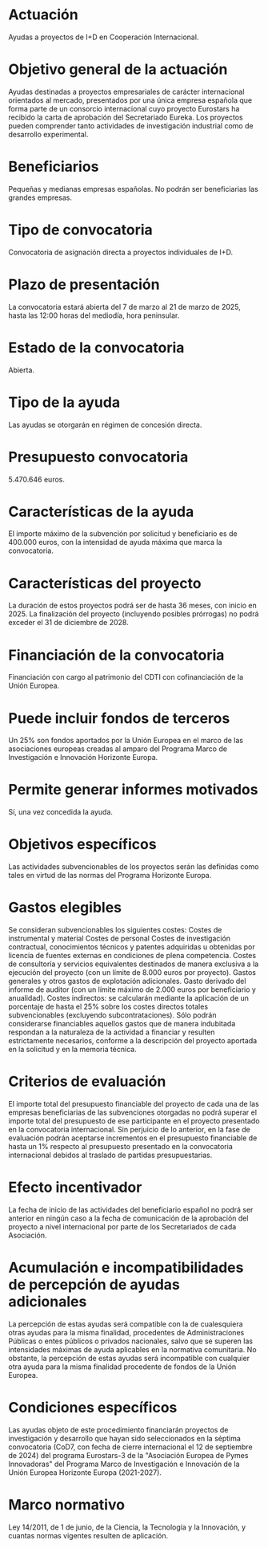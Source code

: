 # Actuación
Ayudas a proyectos de I+D en Cooperación Internacional.

# Objetivo general de la actuación
Ayudas destinadas a proyectos empresariales de carácter internacional orientados al mercado, presentados por una única empresa  española que forma parte de un consorcio internacional cuyo proyecto Eurostars ha recibido la carta de aprobación del Secretariado Eureka. 
Los proyectos pueden comprender tanto actividades de investigación industrial como de desarrollo experimental.

# Beneficiarios
Pequeñas y medianas empresas españolas.
No podrán ser beneficiarias las grandes empresas.

# Tipo de convocatoria
Convocatoria de asignación directa a proyectos individuales de I+D.

# Plazo de presentación
La convocatoria estará abierta del 7 de marzo al 21 de marzo de 2025, hasta las 12:00 horas del mediodía, hora peninsular.

# Estado de la convocatoria
Abierta.

# Tipo de la ayuda
Las ayudas se otorgarán en régimen de concesión directa.

# Presupuesto convocatoria
5.470.646 euros.

# Características de la ayuda
El importe máximo de la subvención por solicitud y beneficiario es de 400.000 euros, con la intensidad de ayuda máxima que marca la convocatoria.

# Características del proyecto
La duración de estos proyectos podrá ser de hasta 36 meses, con inicio en 2025. La finalización del proyecto (incluyendo posibles prórrogas) no podrá exceder el 31 de diciembre de 2028.

# Financiación de la convocatoria
Financiación con cargo al patrimonio del CDTI con cofinanciación de la Unión Europea.

# Puede incluir fondos de terceros
Un 25% son fondos aportados por la Unión Europea en el marco de las asociaciones europeas creadas al amparo del Programa Marco de Investigación e Innovación Horizonte Europa.

# Permite generar informes motivados
Sí, una vez concedida la ayuda.

# Objetivos específicos
Las actividades subvencionables de los proyectos serán las definidas como tales en virtud de las normas del Programa Horizonte Europa.

# Gastos elegibles
Se consideran subvencionables los siguientes costes:
Costes de instrumental y material
Costes de personal
Costes de investigación contractual, conocimientos técnicos y patentes adquiridas u obtenidas por licencia de fuentes externas en condiciones de plena competencia.
Costes de consultoría y servicios equivalentes destinados de manera exclusiva a la ejecución del proyecto (con un límite de 8.000 euros por proyecto).
Gastos generales y otros gastos de explotación adicionales.
Gasto derivado del informe de auditor (con un límite máximo de 2.000 euros por beneficiario y anualidad).
Costes indirectos: se calcularán mediante la aplicación de un porcentaje de hasta el 25% sobre los costes directos totales subvencionables (excluyendo subcontrataciones).
Sólo podrán considerarse financiables aquellos gastos que de manera indubitada respondan a la naturaleza de la actividad a financiar y resulten estrictamente necesarios, conforme a la descripción del proyecto aportada en la solicitud y en la memoria técnica.

# Criterios de evaluación
El importe total del presupuesto financiable del proyecto de cada una de las empresas beneficiarias de las subvenciones otorgadas no podrá superar el importe total del presupuesto de ese participante en el proyecto presentado en la convocatoria internacional. 
Sin perjuicio de lo anterior, en la fase de evaluación podrán aceptarse incrementos en el presupuesto financiable de hasta un 1% respecto al presupuesto presentado en la convocatoria internacional debidos al traslado de partidas presupuestarias.

# Efecto incentivador
La fecha de inicio de las actividades del beneficiario español no podrá ser anterior en ningún caso a la fecha de comunicación de la aprobación del proyecto a nivel internacional por parte de los Secretariados de cada Asociación.

# Acumulación e incompatibilidades de percepción de ayudas adicionales
La percepción de estas ayudas será compatible con la de cualesquiera otras ayudas para la misma finalidad, procedentes de Administraciones Públicas o entes públicos o privados nacionales, salvo que se superen las intensidades máximas de ayuda aplicables en la normativa comunitaria. 
No obstante, la percepción de estas ayudas será incompatible con cualquier otra ayuda para la misma finalidad procedente de fondos de la Unión Europea.

# Condiciones específicos
Las ayudas objeto de este procedimiento financiarán proyectos de investigación y desarrollo que hayan sido seleccionados en la séptima convocatoria (CoD7, con fecha de cierre internacional el 12 de septiembre de 2024) del programa Eurostars-3 de la "Asociación Europea de Pymes Innovadoras" del Programa Marco de Investigación e Innovación de la Unión Europea Horizonte Europa (2021-2027).

# Marco normativo
Ley 14/2011, de 1 de junio, de la Ciencia, la Tecnología y la Innovación, y cuantas normas vigentes resulten de aplicación.

